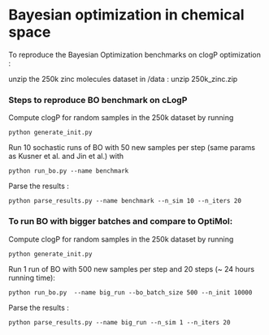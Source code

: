 # Bayesian optimization in chemical space 

To reproduce the Bayesian Optimization benchmarks on clogP optimization :

unzip the 250k zinc molecules dataset in /data : unzip 250k_zinc.zip

### Steps to reproduce BO benchmark on cLogP

Compute clogP for random samples in the 250k dataset by running 

```
python generate_init.py 
```

Run 10 sochastic runs of BO with 50 new samples per step (same params as Kusner et al. and Jin et al.) with 
```
python run_bo.py --name benchmark
```

Parse the results : 
```
python parse_results.py --name benchmark --n_sim 10 --n_iters 20
```

### To run BO with bigger batches and compare to OptiMol:

Compute clogP for random samples in the 250k dataset by running 
```
python generate_init.py 
```

Run 1 run of BO with 500 new samples per step and 20 steps (~ 24 hours running time): 
```
python run_bo.py  --name big_run --bo_batch_size 500 --n_init 10000
```

Parse the results : 
```
python parse_results.py --name big_run --n_sim 1 --n_iters 20
```